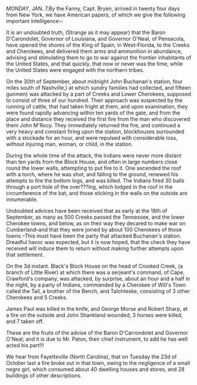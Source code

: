 *MONDAY*, JAN. 7.By the Fanny, Capt. Bryen, arrived in twenty four days from New York,
                    we have American papers, of which we give the following important
                    intelligence:–It is an undoubted truth, (Strange as it may appear) that the Baron
                    D'Carondolet, Governor of Louisiana, and Governor O'Neal, of Pensacola, have opened the shores of the King of Spain, in West-Florida, to
                    the Creeks and Cherokees, and delivered them arms and ammunition in abundance, advising and stimulating them to go to war against
                    the frontier inhabitants of the United States, and that quickly, that now
                    or never was the time, while the United States were engaged with the
                    northern tribes.On the 30th of September, about midnight John Buchanan's station, four miles
                    south of Nashville,) at which sundry families had collected, and
                    fifteen gunmen) was attacked by a part of Creeks and Lower Cherokees,
                    supposed to consist of three of our hundred. Their approach
                    was suspected by the running of cattle, that had taken fright at them,
                    and upon examination, they were found rapidly advancing within ten yards of
                    the gate, and from the place and distance they received the first fire
                    from the man who discovered them John M'Rocy. They immediately
                        returned the fire, and continued a very heavy and
                    constant firing upon the station, blockhouses surrounded
                    with a stockade for an hour, and were repulsed with considerable
                    loss, without injuring man, woman, or child, in the station.During the whole time of the attack, the Indians were never more
                    distant than ten yards from the Block House, and often in large numbers
                    close round the lower walls, attempting to put fire to it. One
                    ascended the roof with a torch, where he was shot, and falling to the
                    ground, renewed his attempts to fire the bottom logs, and
                    was killed. The Indians fired 30 balls through a port hole of the
                        over???ing, which lodged in the
                    roof in the circumference of the bat, and those sticking in the walls on
                    the outside are innumerable.Undoubted advices have been received that as early at the 18th of September,
                    as many as 500 Creeks passed the Tennessee, and the lower Cherokee towns, and below, as on their way they decared to make war on Cumberland–and that they were joined by about
                    100 Cherokees of those towns.–This must have been the party that
                        attacked Buchanan's station. Dreadful havoc was expected, but it is now hoped, that the check they have
                    received will induce them to return without making further attempts upon
                    that settlement.On the 3d instant. Black's Block House on the head of Crooked Creek, (a
                    branch of Little River) at which there was a serjeant's command,
                    of Cape, Crawford's company, was attacked, by surprise,
                    about an hour and a half in the night, by a party of Indians, commanded by
                    a Cherokee of Will's Town called the Tail, a brother of the Bench, and
                    Talohteske, consisting of 3 other Cherokees and 5 Creeks.James Paul was killed in the knife, and George Morse and Robert Sharp, at a
                    fire on the outside and John Shankland wounded, 3 horses were killed, and 7 taken off.These are the fruits of the advise of the Baron D'Carrondolet and Governor
                    O'Neal; and it is due to Mr. Paton, their chief instrument, to add he
                    has well acted his part!!!We hear from Fayetteville (North Carolina), that on Tuesday the 23d of
                    October last a fire broke out in that town, owing to the negligence of
                    a small negro girl, which consumed about 40 dwelling houses and stores, and
                    28 buildings of other descriptions.